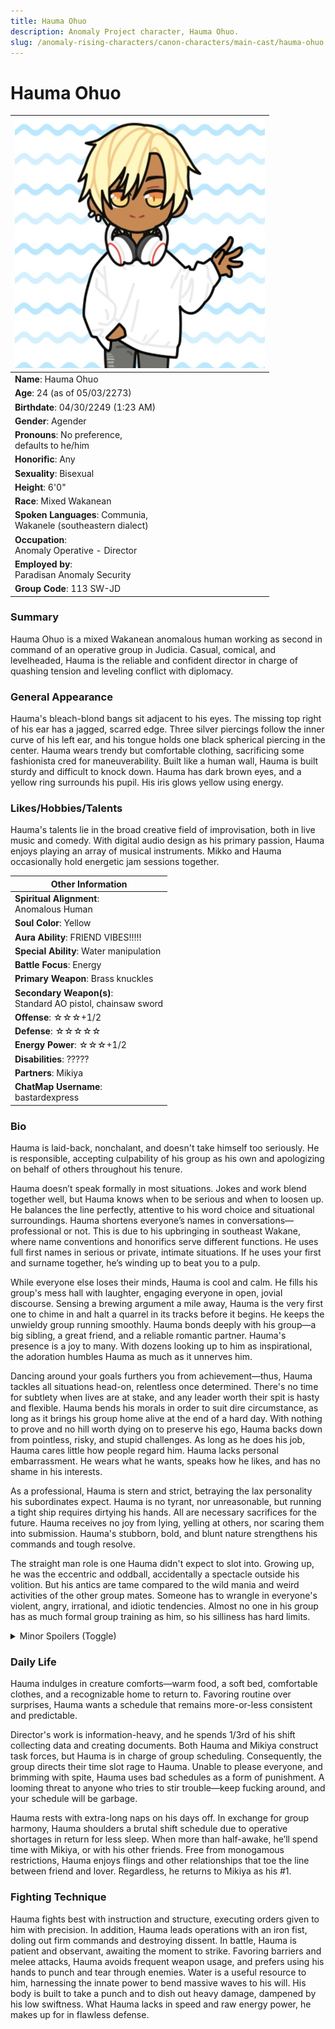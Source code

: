 ```yaml
---
title: Hauma Ohuo
description: Anomaly Project character, Hauma Ohuo.
slug: /anomaly-rising-characters/canon-characters/main-cast/hauma-ohuo
---
```


# Hauma Ohuo

<div class="leftCharacterProfile"> </div>

| ![Hauma Ohuo Image](/img/characters/hauma.jpg) |
| --- |
| **Name**: Hauma Ohuo |
| **Age**: 24 (as of 05/03/2273)|
| **Birthdate**: 04/30/2249 (1:23 AM)|
| **Gender**: Agender|
| **Pronouns**: No preference,<br/> defaults to he/him||
| **Honorific**: Any|
| **Sexuality**: Bisexual|
| **Height**: 6'0"|
| **Race**: Mixed Wakanean |
| **Spoken Languages**: Communia, <br/> Wakanele (southeastern dialect)|
| **Occupation**: <br/> Anomaly Operative - Director|
| **Employed by**:<br/> Paradisan Anomaly Security|
| **Group Code**: 113 SW-JD|

### Summary

Hauma Ohuo is a mixed Wakanean anomalous human working as second in command of an operative group in Judicia. Casual, comical, and levelheaded, Hauma is the reliable and confident director in charge of quashing tension and leveling conflict with diplomacy.

### General Appearance

Hauma's bleach-blond bangs sit adjacent to his eyes. The missing top right of his ear has a jagged, scarred edge. Three silver piercings follow the inner curve of his left ear, and his tongue holds one black spherical piercing in the center. Hauma wears trendy but comfortable clothing, sacrificing some fashionista cred for maneuverability. Built like a human wall, Hauma is built sturdy and difficult to knock down. Hauma has dark brown eyes, and a yellow ring surrounds his pupil. His iris glows yellow using energy.

### Likes/Hobbies/Talents

Hauma's talents lie in the broad creative field of improvisation, both in live music and comedy. With digital audio design as his primary passion, Hauma enjoys playing an array of musical instruments. Mikko and Hauma occasionally hold energetic jam sessions together.

<div class="rightCharacterProfile"> </div>

| Other Information|
| --- |
|**Spiritual Alignment**:<br/> 	Anomalous Human|
|**Soul Color**: 	Yellow|
|**Aura Ability**: 	FRIEND VIBES!!!!!|
|**Special Ability**: 	Water manipulation|
|**Battle Focus**: 	Energy|
|**Primary Weapon**: 	Brass knuckles|
|**Secondary Weapon(s)**:<br/> 	Standard AO pistol, chainsaw sword|
|**Offense**: ☆☆☆+1/2|
|**Defense**: ☆☆☆☆☆ |
|**Energy Power**: ☆☆☆+1/2|
|**Disabilities**: 	?????|
|**Partners**: 	Mikiya|
|**ChatMap Username**:<br/> 	bastardexpress|

### Bio

Hauma is laid-back, nonchalant, and doesn't take himself too seriously. He is responsible, accepting culpability of his group as his own and apologizing on behalf of others throughout his tenure.

Hauma doesn’t speak formally in most situations. Jokes and work blend together well, but Hauma knows when to be serious and when to loosen up. He balances the line perfectly, attentive to his word choice and situational surroundings. Hauma shortens everyone’s names in conversations—professional or not. This is due to his upbringing in southeast Wakane, where name conventions and honorifics serve different functions. He uses full first names in serious or private, intimate situations. If he uses your first and surname together, he’s winding up to beat you to a pulp.

While everyone else loses their minds, Hauma is cool and calm. He fills his group's mess hall with laughter, engaging everyone in open, jovial discourse. Sensing a brewing argument a mile away, Hauma is the very first one to chime in and halt a quarrel in its tracks before it begins. He keeps the unwieldy group running smoothly. Hauma bonds deeply with his group—a big sibling, a great friend, and a reliable romantic partner. Hauma's presence is a joy to many. With dozens looking up to him as inspirational, the adoration humbles Hauma as much as it unnerves him.

Dancing around your goals furthers you from achievement—thus, Hauma tackles all situations head-on, relentless once determined. There's no time for subtlety when lives are at stake, and any leader worth their spit is hasty and flexible. Hauma bends his morals in order to suit dire circumstance, as long as it brings his group home alive at the end of a hard day. With nothing to prove and no hill worth dying on to preserve his ego, Hauma backs down from pointless, risky, and stupid challenges. As long as he does his job, Hauma cares little how people regard him. Hauma lacks personal embarrassment. He wears what he wants, speaks how he likes, and has no shame in his interests.

As a professional, Hauma is stern and strict, betraying the lax personality his subordinates expect. Hauma is no tyrant, nor unreasonable, but running a tight ship requires dirtying his hands. All are necessary sacrifices for the future. Hauma receives no joy from lying, yelling at others, nor scaring them into submission. Hauma's stubborn, bold, and blunt nature strengthens his commands and tough resolve.

The straight man role is one Hauma didn't expect to slot into. Growing up, he was the eccentric and oddball, accidentally a spectacle outside his volition. But his antics are tame compared to the wild mania and weird activities of the other group mates. Someone has to wrangle in everyone's violent, angry, irrational, and idiotic tendencies. Almost no one in his group has as much formal group training as him, so his silliness has hard limits.

<details>
  <summary>Minor Spoilers (Toggle)</summary>
  <div>
Hauma conceals fear of early demise; death spawns many of his burgeoning terrors. Hauma doesn’t understand death, unable to wrap his head around what it will feel like or what might happen after. His previous dances twirling the edge of death have left him with incessant trepidation.

Hauma craves reassurance, even if it's a lie, even if it harms him in the end. Hauma ignores his own egregious actions and the actions of those he loves in self-preservation. It's comfortable and easier that way.

Disguising his anger towards others and holding back his true thoughts, Hauma is a ticking bomb of rage on his last inch of fuse.
  </div>
</details>

### Daily Life

Hauma indulges in creature comforts—warm food, a soft bed, comfortable clothes, and a recognizable home to return to. Favoring routine over surprises, Hauma wants a schedule that remains more-or-less consistent and predictable.

Director's work is information-heavy, and he spends 1/3rd of his shift collecting data and creating documents. Both Hauma and Mikiya construct task forces, but Hauma is in charge of group scheduling. Consequently, the group directs their time slot rage to Hauma. Unable to please everyone, and brimming with spite, Hauma uses bad schedules as a form of punishment. A looming threat to anyone who tries to stir trouble—keep fucking around, and your schedule will be garbage.

Hauma rests with extra-long naps on his days off. In exchange for group harmony, Hauma shoulders a brutal shift schedule due to operative shortages in return for less sleep. When more than half-awake, he’ll spend time with Mikiya, or with his other friends. Free from monogamous restrictions, Hauma enjoys flings and other relationships that toe the line between friend and lover. Regardless, he returns to Mikiya as his #1.

### Fighting Technique

Hauma fights best with instruction and structure, executing orders given to him with precision. In addition, Hauma leads operations with an iron fist, doling out firm commands and destroying dissent. In battle, Hauma is patient and observant, awaiting the moment to strike. Favoring barriers and melee attacks, Hauma avoids frequent weapon usage, and prefers using his hands to punch and tear through enemies. Water is a useful resource to him, harnessing the innate power to bend massive waves to his will. His body is built to take a punch and to dish out heavy damage, dampened by his low swiftness. What Hauma lacks in speed and raw energy power, he makes up for in flawless defense.

